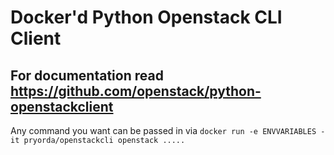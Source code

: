 # Docker'd Python Openstack CLI Client

## For documentation read https://github.com/openstack/python-openstackclient

Any command you want can be passed in via `docker run -e ENVVARIABLES -it pryorda/openstackcli openstack .....`
